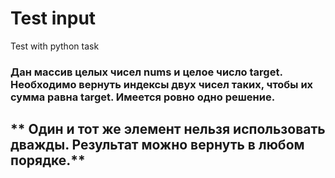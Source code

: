 # Test input
Test with python task

<h3> Дан массив целых чисел nums и целое число target. Необходимо вернуть индексы двух чисел таких, чтобы их сумма равна target.
Имеется ровно одно решение. </h3>
<h2>** Один и тот же элемент нельзя использовать дважды.
Результат можно вернуть в любом порядке.** </h2>

